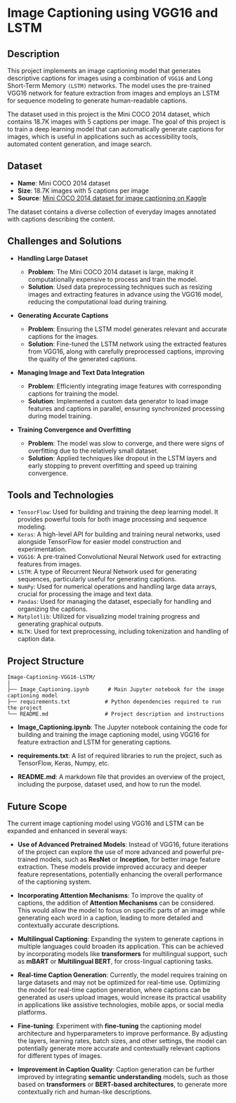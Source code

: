 # Image Captioning using VGG16 and LSTM

## Description
This project implements an image captioning model that generates descriptive captions for images using a combination of `VGG16` and Long Short-Term Memory `(LSTM)` networks. The model uses the pre-trained VGG16 network for feature extraction from images and employs an LSTM for sequence modeling to generate human-readable captions.

The dataset used in this project is the Mini COCO 2014 dataset, which contains 18.7K images with 5 captions per image. The goal of this project is to train a deep learning model that can automatically generate captions for images, which is useful in applications such as accessibility tools, automated content generation, and image search.

## Dataset
- **Name**: Mini COCO 2014 dataset
- **Size**: 18.7K images with 5 captions per image
- **Source**: [Mini COCO 2014 dataset for image captioning on Kaggle](https://www.kaggle.com/datasets/nagasai524/mini-coco2014-dataset-for-image-captioning)

The dataset contains a diverse collection of everyday images annotated with captions describing the content.

## Challenges and Solutions

- **Handling Large Dataset**  
  - **Problem**: The Mini COCO 2014 dataset is large, making it computationally expensive to process and train the model.  
  - **Solution**: Used data preprocessing techniques such as resizing images and extracting features in advance using the VGG16 model, reducing the computational load during training.

- **Generating Accurate Captions**  
  - **Problem**: Ensuring the LSTM model generates relevant and accurate captions for the images.  
  - **Solution**: Fine-tuned the LSTM network using the extracted features from VGG16, along with carefully preprocessed captions, improving the quality of the generated captions.

- **Managing Image and Text Data Integration**  
  - **Problem**: Efficiently integrating image features with corresponding captions for training the model.  
  - **Solution**: Implemented a custom data generator to load image features and captions in parallel, ensuring synchronized processing during model training.

- **Training Convergence and Overfitting**  
  - **Problem**: The model was slow to converge, and there were signs of overfitting due to the relatively small dataset.  
  - **Solution**: Applied techniques like dropout in the LSTM layers and early stopping to prevent overfitting and speed up training convergence.

## Tools and Technologies

- `TensorFlow`: Used for building and training the deep learning model. It provides powerful tools for both image processing and sequence modeling.
- `Keras`: A high-level API for building and training neural networks, used alongside TensorFlow for easier model construction and experimentation.
- `VGG16`: A pre-trained Convolutional Neural Network used for extracting features from images.
- `LSTM`: A type of Recurrent Neural Network used for generating sequences, particularly useful for generating captions.
- `NumPy`: Used for numerical operations and handling large data arrays, crucial for processing the image and text data.
- `Pandas`: Used for managing the dataset, especially for handling and organizing the captions.
- `Matplotlib`: Utilized for visualizing model training progress and generating graphical outputs.
- `NLTK`: Used for text preprocessing, including tokenization and handling of caption data.
 
## Project Structure
```
Image-Captioning-VGG16-LSTM/
│
├── Image_Captioning.ipynb      # Main Jupyter notebook for the image captioning model
├── requirements.txt           # Python dependencies required to run the project
└── README.md                  # Project description and instructions
```
- **Image_Captioning.ipynb**: The Jupyter notebook containing the code for building and training the image captioning model, using VGG16 for feature extraction and LSTM for generating captions.

- **requirements.txt**: A list of required libraries to run the project, such as TensorFlow, Keras, Numpy, etc.

- **README.md**: A markdown file that provides an overview of the project, including the purpose, dataset used, and how to run the model.

## Future Scope

The current image captioning model using VGG16 and LSTM can be expanded and enhanced in several ways:

- **Use of Advanced Pretrained Models**: Instead of VGG16, future iterations of the project can explore the use of more advanced and powerful pre-trained models, such as **ResNet** or **Inception**, for better image feature extraction. These models provide improved accuracy and deeper feature representations, potentially enhancing the overall performance of the captioning system.

- **Incorporating Attention Mechanisms**: To improve the quality of captions, the addition of **Attention Mechanisms** can be considered. This would allow the model to focus on specific parts of an image while generating each word in a caption, leading to more detailed and contextually accurate descriptions.

- **Multilingual Captioning**: Expanding the system to generate captions in multiple languages could broaden its application. This can be achieved by incorporating models like **transformers** for multilingual support, such as **mBART** or **Multilingual BERT**, for cross-lingual captioning tasks.

- **Real-time Caption Generation**: Currently, the model requires training on large datasets and may not be optimized for real-time use. Optimizing the model for real-time caption generation, where captions can be generated as users upload images, would increase its practical usability in applications like assistive technologies, mobile apps, or social media platforms.

- **Fine-tuning**: Experiment with **fine-tuning** the captioning model architecture and hyperparameters to improve performance. By adjusting the layers, learning rates, batch sizes, and other settings, the model can potentially generate more accurate and contextually relevant captions for different types of images.

- **Improvement in Caption Quality**: Caption generation can be further improved by integrating **semantic understanding** models, such as those based on **transformers** or **BERT-based architectures**, to generate more contextually rich and human-like descriptions.
